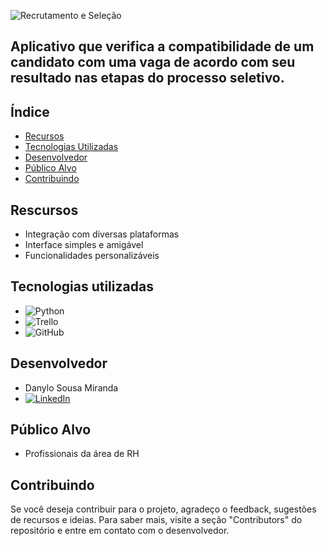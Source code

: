 ![Recrutamento e Seleção](https://i.imgur.com/Cdf5PFB.png)


## Aplicativo que verifica a compatibilidade de um candidato com uma vaga de acordo com seu resultado nas etapas do processo seletivo.


## Índice
* [Recursos](#Recursos)
* [Tecnologias Utilizadas](#Tecnologias-utilizadas)
* [Desenvolvedor](#Desenvolvedor)
* [Público Alvo](#Público-Alvo)
* [Contribuindo](#Contribuindo)


## Rescursos
* Integração com diversas plataformas
* Interface simples e amigável
* Funcionalidades personalizáveis



## Tecnologias utilizadas

* ![Python](https://img.shields.io/badge/python-3670A0?style=for-the-badge&logo=python&logoColor=ffdd54)
* ![Trello](https://img.shields.io/badge/Trello-%23026AA7.svg?style=for-the-badge&logo=Trello&logoColor=white)
* ![GitHub](https://img.shields.io/badge/github-%23121011.svg?style=for-the-badge&logo=github&logoColor=white)



## Desenvolvedor

* Danylo Sousa Miranda
* [![LinkedIn](https://img.shields.io/badge/linkedin-%230077B5.svg?style=for-the-badge&logo=linkedin&logoColor=white)](https://www.linkedin.com/in/adm-danylo-miranda/)



## Público Alvo

* Profissionais da área de RH



## Contribuindo
Se você deseja contribuir para o projeto, agradeço o feedback, sugestões de recursos e ideias. Para saber mais, visite a seção "Contributors" do repositório e entre em contato com o desenvolvedor.
